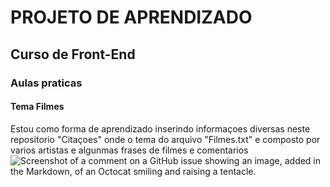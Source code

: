 # PROJETO DE APRENDIZADO
## Curso de Front-End
### Aulas praticas
#### Tema Filmes
Estou como forma de aprendizado inserindo informaçoes diversas neste repositorio "Citaçoes" onde o tema do arquivo "Filmes.txt" e composto por varios artistas e algunmas frases de filmes e comentarios
![Screenshot of a comment on a GitHub issue showing an image, added in the Markdown, of an Octocat smiling and raising a tentacle.](https://myoctocat.com/assets/images/base-octocat.svg)

